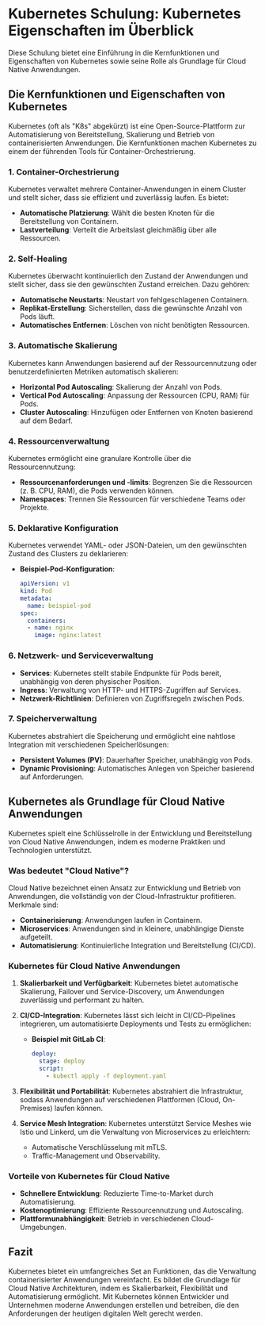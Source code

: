 
# Kubernetes Schulung: Kubernetes Eigenschaften im Überblick

Diese Schulung bietet eine Einführung in die Kernfunktionen und Eigenschaften von Kubernetes sowie seine Rolle als Grundlage für Cloud Native Anwendungen.

## Die Kernfunktionen und Eigenschaften von Kubernetes

Kubernetes (oft als "K8s" abgekürzt) ist eine Open-Source-Plattform zur Automatisierung von Bereitstellung, Skalierung und Betrieb von containerisierten Anwendungen. Die Kernfunktionen machen Kubernetes zu einem der führenden Tools für Container-Orchestrierung.

### 1. **Container-Orchestrierung**
Kubernetes verwaltet mehrere Container-Anwendungen in einem Cluster und stellt sicher, dass sie effizient und zuverlässig laufen. Es bietet:
- **Automatische Platzierung**: Wählt die besten Knoten für die Bereitstellung von Containern.
- **Lastverteilung**: Verteilt die Arbeitslast gleichmäßig über alle Ressourcen.

### 2. **Self-Healing**
Kubernetes überwacht kontinuierlich den Zustand der Anwendungen und stellt sicher, dass sie den gewünschten Zustand erreichen. Dazu gehören:
- **Automatische Neustarts**: Neustart von fehlgeschlagenen Containern.
- **Replikat-Erstellung**: Sicherstellen, dass die gewünschte Anzahl von Pods läuft.
- **Automatisches Entfernen**: Löschen von nicht benötigten Ressourcen.

### 3. **Automatische Skalierung**
Kubernetes kann Anwendungen basierend auf der Ressourcennutzung oder benutzerdefinierten Metriken automatisch skalieren:
- **Horizontal Pod Autoscaling**: Skalierung der Anzahl von Pods.
- **Vertical Pod Autoscaling**: Anpassung der Ressourcen (CPU, RAM) für Pods.
- **Cluster Autoscaling**: Hinzufügen oder Entfernen von Knoten basierend auf dem Bedarf.

### 4. **Ressourcenverwaltung**
Kubernetes ermöglicht eine granulare Kontrolle über die Ressourcennutzung:
- **Ressourcenanforderungen und -limits**: Begrenzen Sie die Ressourcen (z. B. CPU, RAM), die Pods verwenden können.
- **Namespaces**: Trennen Sie Ressourcen für verschiedene Teams oder Projekte.

### 5. **Deklarative Konfiguration**
Kubernetes verwendet YAML- oder JSON-Dateien, um den gewünschten Zustand des Clusters zu deklarieren:
- **Beispiel-Pod-Konfiguration**:
  ```yaml
  apiVersion: v1
  kind: Pod
  metadata:
    name: beispiel-pod
  spec:
    containers:
    - name: nginx
      image: nginx:latest
  ```

### 6. **Netzwerk- und Serviceverwaltung**
- **Services**: Kubernetes stellt stabile Endpunkte für Pods bereit, unabhängig von deren physischer Position.
- **Ingress**: Verwaltung von HTTP- und HTTPS-Zugriffen auf Services.
- **Netzwerk-Richtlinien**: Definieren von Zugriffsregeln zwischen Pods.

### 7. **Speicherverwaltung**
Kubernetes abstrahiert die Speicherung und ermöglicht eine nahtlose Integration mit verschiedenen Speicherlösungen:
- **Persistent Volumes (PV)**: Dauerhafter Speicher, unabhängig von Pods.
- **Dynamic Provisioning**: Automatisches Anlegen von Speicher basierend auf Anforderungen.

## Kubernetes als Grundlage für Cloud Native Anwendungen

Kubernetes spielt eine Schlüsselrolle in der Entwicklung und Bereitstellung von Cloud Native Anwendungen, indem es moderne Praktiken und Technologien unterstützt.

### Was bedeutet "Cloud Native"?
Cloud Native bezeichnet einen Ansatz zur Entwicklung und Betrieb von Anwendungen, die vollständig von der Cloud-Infrastruktur profitieren. Merkmale sind:
- **Containerisierung**: Anwendungen laufen in Containern.
- **Microservices**: Anwendungen sind in kleinere, unabhängige Dienste aufgeteilt.
- **Automatisierung**: Kontinuierliche Integration und Bereitstellung (CI/CD).

### Kubernetes für Cloud Native Anwendungen
1. **Skalierbarkeit und Verfügbarkeit**:
   Kubernetes bietet automatische Skalierung, Failover und Service-Discovery, um Anwendungen zuverlässig und performant zu halten.

2. **CI/CD-Integration**:
   Kubernetes lässt sich leicht in CI/CD-Pipelines integrieren, um automatisierte Deployments und Tests zu ermöglichen:
   - **Beispiel mit GitLab CI**:
     ```yaml
     deploy:
       stage: deploy
       script:
         - kubectl apply -f deployment.yaml
     ```

3. **Flexibilität und Portabilität**:
   Kubernetes abstrahiert die Infrastruktur, sodass Anwendungen auf verschiedenen Plattformen (Cloud, On-Premises) laufen können.

4. **Service Mesh Integration**:
   Kubernetes unterstützt Service Meshes wie Istio und Linkerd, um die Verwaltung von Microservices zu erleichtern:
   - Automatische Verschlüsselung mit mTLS.
   - Traffic-Management und Observability.

### Vorteile von Kubernetes für Cloud Native
- **Schnellere Entwicklung**: Reduzierte Time-to-Market durch Automatisierung.
- **Kostenoptimierung**: Effiziente Ressourcennutzung und Autoscaling.
- **Plattformunabhängigkeit**: Betrieb in verschiedenen Cloud-Umgebungen.

## Fazit

Kubernetes bietet ein umfangreiches Set an Funktionen, das die Verwaltung containerisierter Anwendungen vereinfacht. Es bildet die Grundlage für Cloud Native Architekturen, indem es Skalierbarkeit, Flexibilität und Automatisierung ermöglicht. Mit Kubernetes können Entwickler und Unternehmen moderne Anwendungen erstellen und betreiben, die den Anforderungen der heutigen digitalen Welt gerecht werden.
